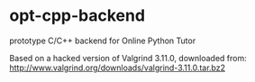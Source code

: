 # opt-cpp-backend
prototype C/C++ backend for Online Python Tutor

Based on a hacked version of Valgrind 3.11.0, downloaded from:
http://www.valgrind.org/downloads/valgrind-3.11.0.tar.bz2
